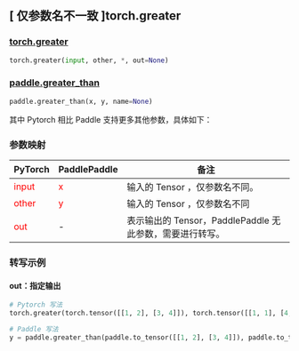 ## [ 仅参数名不一致 ]torch.greater

### [torch.greater](https://pytorch.org/docs/1.13/generated/torch.greater.html#torch.greater)

```python
torch.greater(input, other, *, out=None)
```

### [paddle.greater_than](https://www.paddlepaddle.org.cn/documentation/docs/zh/api/paddle/greater_than_cn.html)

```python
paddle.greater_than(x, y, name=None)
```

其中 Pytorch 相比 Paddle 支持更多其他参数，具体如下：

### 参数映射
| PyTorch                          | PaddlePaddle                 | 备注                                                   |
|----------------------------------|------------------------------| ------------------------------------------------------ |
| <font color='red'> input </font> | <font color='red'> x </font> | 输入的 Tensor ，仅参数名不同。                                     |
| <font color='red'> other </font> | <font color='red'> y </font> | 输入的 Tensor ，仅参数名不同
| <font color='red'> out </font>   | -                            | 表示输出的 Tensor，PaddlePaddle 无此参数，需要进行转写。              |

### 转写示例

#### out：指定输出
```python
# Pytorch 写法
torch.greater(torch.tensor([[1, 2], [3, 4]]), torch.tensor([[1, 1], [4, 4]]), out = y) # 同 y = torch.greater(torch.tensor([[1, 2], [3, 4]]), torch.tensor([[1, 1], [4, 4]]))

# Paddle 写法
y = paddle.greater_than(paddle.to_tensor([[1, 2], [3, 4]]), paddle.to_tensor([[1, 1], [4, 4]]))
```
